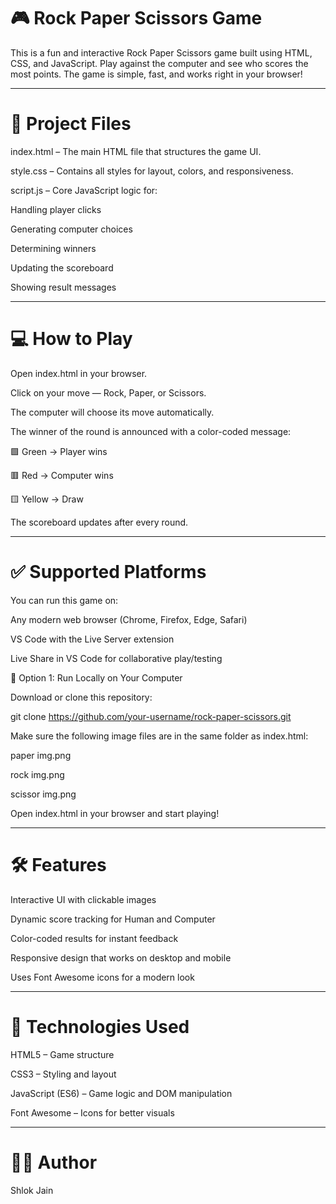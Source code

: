 # 🎮 Rock Paper Scissors Game

This is a fun and interactive Rock Paper Scissors game built using HTML, CSS, and JavaScript. Play against the computer and see who scores the most points. The game is simple, fast, and works right in your browser!

---

# 📁 Project Files

index.html – The main HTML file that structures the game UI.

style.css – Contains all styles for layout, colors, and responsiveness.

script.js – Core JavaScript logic for:

Handling player clicks

Generating computer choices

Determining winners

Updating the scoreboard

Showing result messages

---

# 💻 How to Play
Open index.html in your browser.

Click on your move — Rock, Paper, or Scissors.

The computer will choose its move automatically.

The winner of the round is announced with a color-coded message:

🟩 Green → Player wins

🟥 Red → Computer wins

🟨 Yellow → Draw

The scoreboard updates after every round.

---

# ✅ Supported Platforms

You can run this game on:

Any modern web browser (Chrome, Firefox, Edge, Safari)

VS Code with the Live Server extension

Live Share in VS Code for collaborative play/testing

🔧 Option 1: Run Locally on Your Computer

Download or clone this repository:

git clone https://github.com/your-username/rock-paper-scissors.git

Make sure the following image files are in the same folder as index.html:

paper img.png

rock img.png

scissor img.png

Open index.html in your browser and start playing!

---

# 🛠 Features

Interactive UI with clickable images

Dynamic score tracking for Human and Computer

Color-coded results for instant feedback

Responsive design that works on desktop and mobile

Uses Font Awesome icons for a modern look

---

# 📜 Technologies Used

HTML5 – Game structure

CSS3 – Styling and layout

JavaScript (ES6) – Game logic and DOM manipulation

Font Awesome – Icons for better visuals

---

# 🙋‍♂️ Author

Shlok Jain
